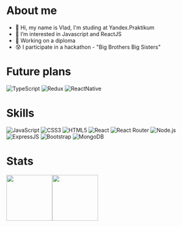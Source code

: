 # About me
* 👋 Hi, my name is Vlad, I'm studing at Yandex.Praktikum
* 👀 I’m interested in Javascript and ReactJS
* 🌟 Working on a diploma
* 😰 I participate in a hackathon - "Big Brothers Big Sisters"

# Future plans
 ![TypeScript](	https://img.shields.io/badge/TypeScript-007ACC?style=for-the-badge&logo=typescript&logoColor=white)
 ![Redux](https://img.shields.io/badge/Redux-593D88?style=for-the-badge&logo=redux&logoColor=white)
 ![ReactNative](https://img.shields.io/badge/React_Native-20232A?style=for-the-badge&logo=react&logoColor=61DAFB)

# Skills

![JavaScript](https://img.shields.io/badge/JavaScript-F7DF1E?style=for-the-badge&logo=javascript&logoColor=black)
![CSS3](https://img.shields.io/badge/CSS-239120?&style=for-the-badge&logo=css3&logoColor=white)
![HTML5](https://img.shields.io/badge/HTML-239120?style=for-the-badge&logo=html5&logoColor=white)
![React](https://img.shields.io/badge/React-20232A?style=for-the-badge&logo=react&logoColor=61DAFB)
![React Router](https://img.shields.io/badge/React_Router-CA4245?style=for-the-badge&logo=react-router&logoColor=white)
![Node.js](https://img.shields.io/badge/Node.js-43853D?style=for-the-badge&logo=node.js&logoColor=white)
![ExpressJS](https://img.shields.io/badge/Express.js-404D59?style=for-the-badge)
![Bootstrap](https://img.shields.io/badge/Bootstrap-563D7C?style=for-the-badge&logo=bootstrap&logoColor=white)
![MongoDB](https://img.shields.io/badge/MongoDB-4EA94B?style=for-the-badge&logo=mongodb&logoColor=white)


# Stats

<div> <img height="120px" src="https://github-readme-stats.vercel.app/api?username=EnvyvnE&hide_title=true&hide_border=true&show_icons=true&include_all_commits=true&count_private=true&line_height=21&theme=merko" /><!-- wi*quL3fcV --><img height="120px" src="https://github-readme-stats.vercel.app/api/top-langs/?username=EnvyvnE&hide_title=true&hide_border=true&layout=compact&langs_count=7&count_private=true&theme=merko" /></div>
